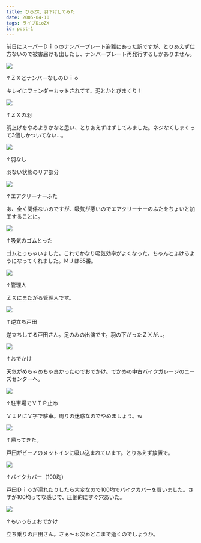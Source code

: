 ```yaml
---
title: ひろZX、羽下げしてみた
date: 2005-04-10
tags: ライブDioZX
id: post-1
---
```


前日にスーパーＤｉｏのナンバープレート盗難にあった訳ですが、とりあえず仕方ないので被害届けも出したし、ナンバープレート再発行するしかありません。

![](/photo/diary/2005.04.10_zx1.jpg)

↑ＺＸとナンバーなしのＤｉｏ

キレイにフェンダーカットされてて、泥とかとびまくり！

![](/photo/diary/2005.04.10_zx2.jpg)

↑ＺＸの羽

羽上げをやめようかなと思い、とりあえずはずしてみました。ネジなくしまくって3個しかついてない...。

![](/photo/diary/2005.04.10_zx3.jpg)

↑羽なし

羽ない状態のリア部分

![](/photo/diary/2005.04.10_zx4.jpg)

↑エアクリーナーふた

あ、全く関係ないのですが、吸気が悪いのでエアクリーナーのふたをちょいと加工することに。

![](/photo/diary/2005.04.10_zx5.jpg)

↑吸気のゴムとった

ゴムとっちゃいました。これでかなり吸気効率がよくなった。ちゃんとふけるようになってくれました。ＭＪは85番。

![](/photo/diary/2005.04.10_zx6.jpg)

↑管理人

ＺＸにまたがる管理人です。

![](/photo/diary/2005.04.10_zx7.jpg)

↑逆立ち戸田

逆立ちしてる戸田さん。足のみの出演です。羽の下がったＺＸが...。

![](/photo/diary/2005.04.10_zx8.jpg)

↑おでかけ

天気がめちゃめちゃ良かったのでおでかけ。でかめの中古バイクガレージのニーズセンターへ。

![](/photo/diary/2005.04.10_zx9.jpg)

↑駐車場でＶＩＰ止め

ＶＩＰにＶ字で駐車。周りの迷惑なのでやめましょう。ｗ

![](/photo/diary/2005.04.10_zx10.jpg)

↑帰ってきた。

戸田がビーノのメットインに吸い込まれています。とりあえず放置で。

![](/photo/diary/2005.04.10_zx11.jpg)

↑バイクカバー（100均）

戸田Ｄｉｏが濡れたりしたら大変なので100均でバイクカバーを買いました。さすが100均ってな感じで、圧倒的にすぐ穴あいた。

![](/photo/diary/2005.04.10_zx12.jpg)

↑もいっちょおでかけ

立ち乗りの戸田さん。さぁ～ぉ次ゎどこまで逝くのでしょうか。
